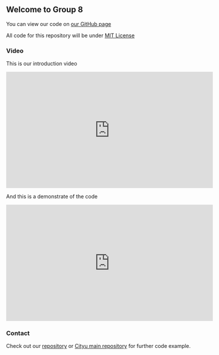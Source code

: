 ## Welcome to Group 8

You can view our code on [our GitHub page](https://github.com/gorjoe/gef_p8_ACE)

All code for this repository will be under [MIT License](https://github.com/gorjoe/gef_p8_ACE/blob/main/LICENSE)

### Video
This is our introduction video
<iframe width="560" height="315" src="https://www.youtube.com/embed/dQw4w9WgXcQ" title="YouTube video player" frameborder="0" allow="accelerometer; autoplay; clipboard-write; encrypted-media; gyroscope; picture-in-picture" allowfullscreen></iframe>

And this is a demonstrate of the code
<iframe width="560" height="315" src="https://www.youtube.com/embed/Gs069dndIYk" title="YouTube video player" frameborder="0" allow="accelerometer; autoplay; clipboard-write; encrypted-media; gyroscope; picture-in-picture" allowfullscreen></iframe>

### Contact

Check out our [repository](https://github.com/gorjoe/gef_p8_ACE) or [Cityu main repository](https://github.com/cityueegef/gef2020_aiot_exercise_notebooks) for further code example.
